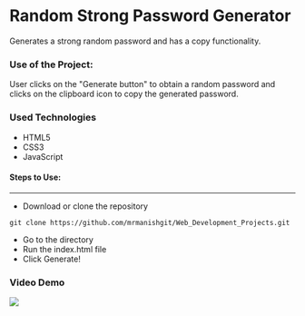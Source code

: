 <h1>Random Strong Password Generator</h1>

<p>Generates a strong random password and has a copy functionality.</p>

### Use of the Project:

<p>User clicks on the "Generate button" to obtain a random password and clicks on the clipboard icon to copy the generated password.</p>

<h3>Used Technologies</h3>
<ul>
  <li>HTML5</li>
  <li>CSS3</li>
  <li>JavaScript</li>
</ul>

#### Steps to Use:

---

- Download or clone the repository

```
git clone https://github.com/mrmanishgit/Web_Development_Projects.git
```

- Go to the directory
- Run the index.html file
- Click Generate!

<h3> Video Demo </h3>

<img src="https://github.com/ayushseth07/Web-dev-mini-projects/blob/patch/Random%20Password%20Generator/snap.PNG">
<br>
